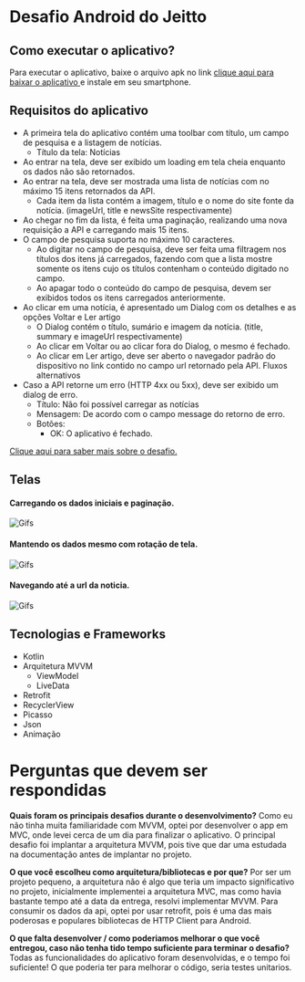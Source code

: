 #  Desafio Android do Jeitto 

## Como executar o aplicativo?

Para executar o aplicativo, baixe o arquivo apk no link
[clique aqui para baixar o aplicativo ](https://github.com/patriciojdutra/DesafioJeitto/blob/master/app-desafio-jeitto.apk)
 e instale em seu smartphone.

## Requisitos do aplicativo

* A primeira tela do aplicativo contém uma toolbar com título, um campo de pesquisa e a listagem de notícias.
  * Título da tela: Notícias
* Ao entrar na tela, deve ser exibido um loading em tela cheia enquanto os dados não são retornados.
* Ao entrar na tela, deve ser mostrada uma lista de notícias com no máximo 15 itens retornados da API.
  * Cada item da lista contém a imagem, título e o nome do site fonte da notícia. (imageUrl, title e newsSite respectivamente)
* Ao chegar no fim da lista, é feita uma paginação, realizando uma nova requisição a API e carregando mais 15 itens.
* O campo de pesquisa suporta no máximo 10 caracteres.
  * Ao digitar no campo de pesquisa, deve ser feita uma filtragem nos títulos dos itens já carregados, fazendo com que a lista mostre somente os itens cujo os títulos contenham o conteúdo digitado no campo.
  * Ao apagar todo o conteúdo do campo de pesquisa, devem ser exibidos todos os itens carregados anteriormente.
* Ao clicar em uma notícia, é apresentado um Dialog com os detalhes e as opções Voltar e Ler artigo
  * O Dialog contém o título, sumário e imagem da notícia. (title, summary e imageUrl respectivamente)
  * Ao clicar em Voltar ou ao clicar fora do Dialog, o mesmo é fechado.
  * Ao clicar em Ler artigo, deve ser aberto o navegador padrão do dispositivo no link contido no campo url retornado pela API.
Fluxos alternativos
* Caso a API retorne um erro (HTTP 4xx ou 5xx), deve ser exibido um dialog de erro.
  * Título: Não foi possível carregar as notícias
  * Mensagem: De acordo com o campo message do retorno de erro.
  * Botões:
      * OK: O aplicativo é fechado.
      
[Clique aqui para saber mais sobre o desafio.](https://github.com/Jeitto/Android-Challenge/)
      
      
## Telas

#### Carregando os dados iniciais e paginação.
![Gifs](https://github.com/patriciojdutra/DesafioJeitto/blob/master/mobizen_20210125_022457.gif)

#### Mantendo os dados mesmo com rotação de tela.
![Gifs](https://github.com/patriciojdutra/DesafioJeitto/blob/master/mobizen_20210125_022745.gif)

#### Navegando até a url da noticia.
![Gifs](https://github.com/patriciojdutra/DesafioJeitto/blob/master/mobizen_20210125_023200.gif)

## Tecnologias e Frameworks

* Kotlin
* Arquitetura MVVM
  * ViewModel
  * LiveData
* Retrofit
* RecyclerView
* Picasso
* Json
* Animação

# Perguntas que devem ser respondidas

**Quais foram os principais desafios durante o desenvolvimento?**
Como eu não tinha muita familiaridade com MVVM, optei por desenvolver o app em MVC, onde levei cerca de um dia para finalizar o aplicativo. O principal desafio foi implantar a arquitetura MVVM, pois tive que dar uma estudada na documentação antes de implantar no projeto.

**O que você escolheu como arquitetura/bibliotecas e por que?**
Por ser um projeto pequeno, a arquitetura não é algo que teria um impacto significativo no projeto, inicialmente implementei a arquitetura MVC, mas como havia bastante tempo até a data da entrega, resolvi implementar MVVM.
Para consumir os dados da api, optei por usar retrofit, pois é uma das mais poderosas e populares bibliotecas de HTTP Client para Android.

**O que falta desenvolver / como poderiamos melhorar o que você entregou, caso não tenha tido tempo suficiente para terminar o desafio?**
Todas as funcionalidades do aplicativo foram desenvolvidas, e o tempo foi suficiente! O que poderia ter para melhorar o código, seria testes unitarios.







